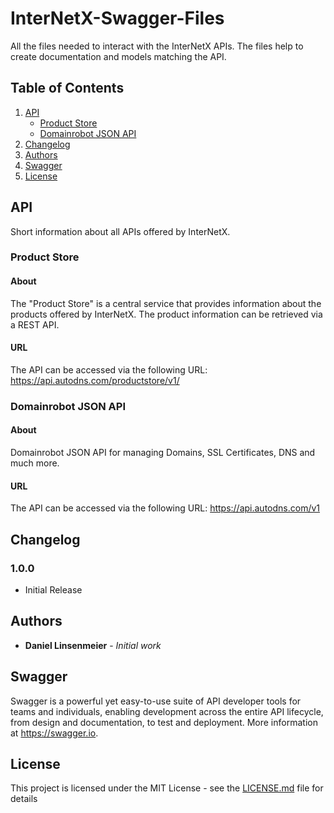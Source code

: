 # InterNetX-Swagger-Files
All the files needed to interact with the InterNetX APIs. The files help to create documentation and models matching the API. 

## Table of Contents
1. [API](#api)
   * [Product Store](#product-store)
   * [Domainrobot JSON API](#domainrobot-json-api)
2. [Changelog](#changelog)
3. [Authors](#authors)
4. [Swagger](#swagger)
5. [License](#license)

## API
Short information about all APIs offered by InterNetX.

### Product Store
#### About
The "Product Store" is a central service that provides information about the products offered by InterNetX. The product information can be retrieved via a REST API.
#### URL
The API can be accessed via the following URL: https://api.autodns.com/productstore/v1/
### Domainrobot JSON API
#### About
Domainrobot JSON API for managing Domains, SSL Certificates, DNS and much more.
#### URL
The API can be accessed via the following URL: https://api.autodns.com/v1

## Changelog
### 1.0.0
* Initial Release

## Authors
* **Daniel Linsenmeier** - *Initial work*

## Swagger
Swagger is a powerful yet easy-to-use suite of API developer tools for teams and individuals, enabling development across the entire API lifecycle, from design and documentation, to test and deployment. More information at https://swagger.io.

## License
This project is licensed under the MIT License - see the [LICENSE.md](LICENSE.md) file for details
